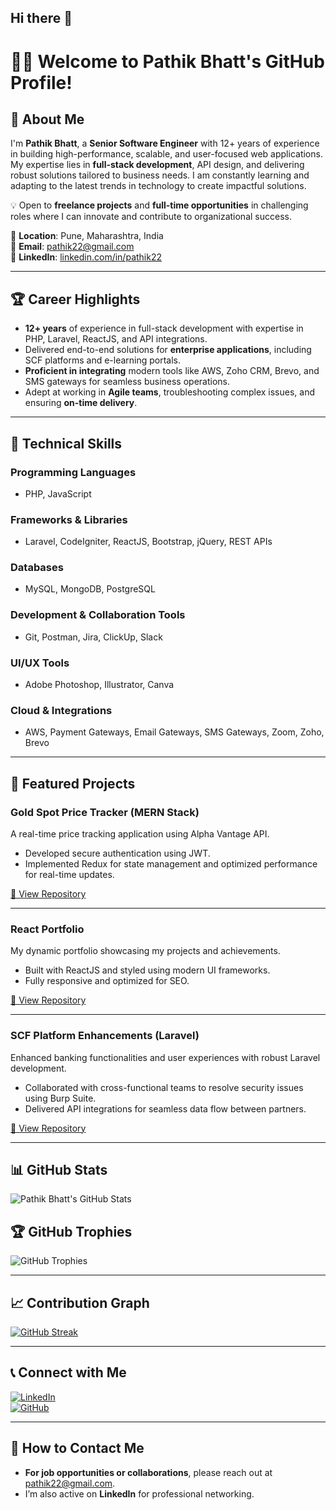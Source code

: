 ## Hi there 👋

<!--
**pathik22/pathik22** is a ✨ _special_ ✨ repository because its `README.md` (this file) appears on your GitHub profile.

Here are some ideas to get you started:

- 🔭 I’m currently working on ...
- 🌱 I’m currently learning ...
- 👯 I’m looking to collaborate on ...
- 🤔 I’m looking for help with ...
- 💬 Ask me about ...
- 📫 How to reach me: ...
- 😄 Pronouns: ...
- ⚡ Fun fact: ...
-->

# 👨‍💻 Welcome to Pathik Bhatt's GitHub Profile!  

## 🚀 About Me  
I'm **Pathik Bhatt**, a **Senior Software Engineer** with 12+ years of experience in building high-performance, scalable, and user-focused web applications. My expertise lies in **full-stack development**, API design, and delivering robust solutions tailored to business needs. I am constantly learning and adapting to the latest trends in technology to create impactful solutions.  

💡 Open to **freelance projects** and **full-time opportunities** in challenging roles where I can innovate and contribute to organizational success.  

📍 **Location**: Pune, Maharashtra, India  
📧 **Email**: [pathik22@gmail.com](mailto:pathik22@gmail.com)  
🔗 **LinkedIn**: [linkedin.com/in/pathik22](https://linkedin.com/in/pathik22)  

---

## 🏆 Career Highlights  
- **12+ years** of experience in full-stack development with expertise in PHP, Laravel, ReactJS, and API integrations.  
- Delivered end-to-end solutions for **enterprise applications**, including SCF platforms and e-learning portals.  
- **Proficient in integrating** modern tools like AWS, Zoho CRM, Brevo, and SMS gateways for seamless business operations.  
- Adept at working in **Agile teams**, troubleshooting complex issues, and ensuring **on-time delivery**.  

---

## 🔧 Technical Skills  

### **Programming Languages**  
- PHP, JavaScript  

### **Frameworks & Libraries**  
- Laravel, CodeIgniter, ReactJS, Bootstrap, jQuery, REST APIs  

### **Databases**  
- MySQL, MongoDB, PostgreSQL  

### **Development & Collaboration Tools**  
- Git, Postman, Jira, ClickUp, Slack  

### **UI/UX Tools**  
- Adobe Photoshop, Illustrator, Canva  

### **Cloud & Integrations**  
- AWS, Payment Gateways, Email Gateways, SMS Gateways, Zoom, Zoho, Brevo  

---

## 📂 Featured Projects  

### **Gold Spot Price Tracker (MERN Stack)**  
A real-time price tracking application using Alpha Vantage API.  
- Developed secure authentication using JWT.  
- Implemented Redux for state management and optimized performance for real-time updates.  

[🔗 View Repository](https://github.com/pathik22/gold-spot-price-tracker)  

---

### **React Portfolio**  
My dynamic portfolio showcasing my projects and achievements.  
- Built with ReactJS and styled using modern UI frameworks.  
- Fully responsive and optimized for SEO.  

[🔗 View Repository](https://github.com/pathik22/react-portfolio)  

---

### **SCF Platform Enhancements (Laravel)**  
Enhanced banking functionalities and user experiences with robust Laravel development.  
- Collaborated with cross-functional teams to resolve security issues using Burp Suite.  
- Delivered API integrations for seamless data flow between partners.  

[🔗 View Repository](https://github.com/pathik22/scf-platform)  

---

## 📊 GitHub Stats  

![Pathik Bhatt's GitHub Stats](https://github-readme-stats.vercel.app/api?username=pathik22&show_icons=true&theme=radical)  

## 🏆 GitHub Trophies  

![GitHub Trophies](https://github-profile-trophy.vercel.app/?username=pathik22&theme=dracula&margin-w=15)  

---

## 📈 Contribution Graph  

[![GitHub Streak](https://github-readme-streak-stats.herokuapp.com/?user=pathik22&theme=radical)](https://git.io/streak-stats)  

---

## 📞 Connect with Me  

[![LinkedIn](https://img.shields.io/badge/LinkedIn-0077B5?logo=linkedin&logoColor=white)](https://linkedin.com/in/pathik22)  
[![GitHub](https://img.shields.io/badge/GitHub-181717?logo=github&logoColor=white)](https://github.com/pathik22)  

---

## 💼 How to Contact Me  
- **For job opportunities or collaborations**, please reach out at [pathik22@gmail.com](mailto:pathik22@gmail.com).  
- I’m also active on **LinkedIn** for professional networking.  

